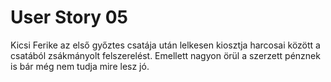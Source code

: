 # User Story 05

Kicsi Ferike az első győztes csatája után lelkesen kiosztja harcosai között a csatából zsákmányolt felszerelést. Emellett nagyon örül a szerzett pénznek is bár még nem tudja mire lesz jó.
